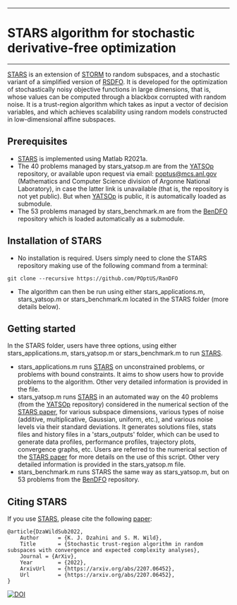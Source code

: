 *****
# STARS algorithm for stochastic derivative-free optimization
*****
[STARS](https://arxiv.org/abs/2207.06452) is an extension of [STORM](https://doi.org/10.1007/s10107-017-1141-8) to random subspaces, and a stochastic variant of a simplified version of [RSDFO](https://doi.org/10.1007/s10107-022-01836-1). It is developed for the optimization of stochastically noisy objective functions in large dimensions, that is, whose values can be computed through a blackbox corrupted with random noise. It is a trust-region algorithm which takes as input a vector of decision variables, and which achieves scalability using random models constructed in low-dimensional affine subspaces.

## Prerequisites

* [STARS](https://arxiv.org/abs/2207.06452) is implemented using Matlab R2021a.
* The 40 problems managed by stars_yatsop.m are from the [YATSOp](https://github.com/POptUS/YATSOp) repository, or available upon request via email: poptus@mcs.anl.gov (Mathematics and Computer Science division of Argonne National Laboratory), in case the latter link is unavailable (that is, the repository is not yet public). But when [YATSOp](https://github.com/POptUS/YATSOp) is public, it is automatically loaded as submodule.
* The 53 problems managed by stars_benchmark.m are from the [BenDFO](https://github.com/POptUS/BenDFO) repository which is loaded automatically as a submodule.

## Installation of STARS

* No installation is required. Users simply need to clone the STARS repository making use of the following command from a terminal:

```
git clone --recursive https://github.com/POptUS/RanDFO
```
* The algorithm can then be run using either stars_applications.m, stars_yatsop.m or stars_benchmark.m located in the STARS folder (more details below).

## Getting started

In the STARS folder, users have three options, using either stars_applications.m, stars_yatsop.m or stars_benchmark.m to run [STARS](https://arxiv.org/abs/2207.06452).

* stars_applications.m runs [STARS](https://arxiv.org/abs/2207.06452) on unconstrained problems, or problems with bound constraints. It aims to show users how to provide problems to the algorithm. Other very detailed information is provided in the file.
* stars_yatsop.m runs [STARS](https://arxiv.org/abs/2207.06452) in an automated way on the 40 problems (from the [YATSOp](https://github.com/POptUS/YATSOp) repository) considered in the numerical section of the [STARS paper](https://arxiv.org/abs/2207.06452), for various subspace dimensions, various types of noise (additive, multiplicative, Gaussian, uniform, etc.), and various noise levels via their standard deviations. It generates solutions files, stats files and history files in a 'stars_outputs' folder, which can be used to generate data profiles, performance profiles, trajectory plots, convergence graphs, etc. Users are referred to the numerical section of the [STARS paper](https://arxiv.org/abs/2207.06452) for more details on the use of this script. Other very detailed information is provided in the stars_yatsop.m file.
* stars_benchmark.m runs STARS the same way as stars_yatsop.m, but on 53 problems from the [BenDFO](https://github.com/POptUS/BenDFO) repository.

## Citing STARS

If you use [STARS](https://arxiv.org/abs/2207.06452), please cite the following [paper](https://arxiv.org/abs/2207.06452):


```
@article{DzaWildSub2022,
	Author      = {K. J. Dzahini and S. M. Wild},
	Title       = {Stochastic trust-region algorithm in random subspaces with convergence and expected complexity analyses},
	Journal = {ArXiv},
	Year        = {2022},
	ArxivUrl    = {https://arxiv.org/abs/2207.06452},
	Url         = {https://arxiv.org/abs/2207.06452},
}
```
[![DOI](https://arxiv.org/abs/2207.06452)](https://arxiv.org/abs/2207.06452)
